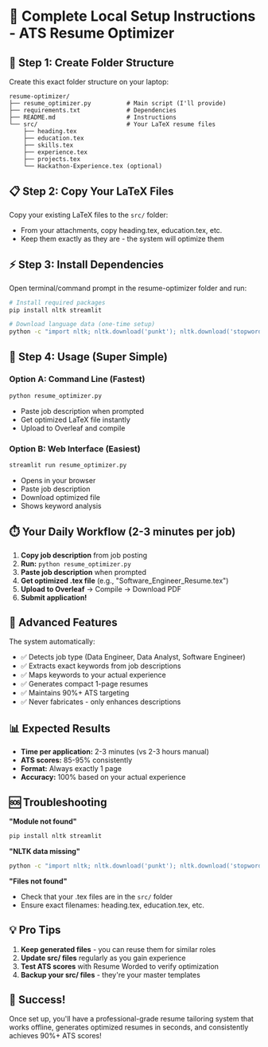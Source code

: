
# 🎯 Complete Local Setup Instructions - ATS Resume Optimizer

## 📁 Step 1: Create Folder Structure

Create this exact folder structure on your laptop:

```
resume-optimizer/
├── resume_optimizer.py          # Main script (I'll provide)
├── requirements.txt             # Dependencies  
├── README.md                    # Instructions
└── src/                         # Your LaTeX resume files
    ├── heading.tex
    ├── education.tex
    ├── skills.tex
    ├── experience.tex
    ├── projects.tex
    └── Hackathon-Experience.tex (optional)
```

## 📋 Step 2: Copy Your LaTeX Files

Copy your existing LaTeX files to the `src/` folder:
- From your attachments, copy heading.tex, education.tex, etc.
- Keep them exactly as they are - the system will optimize them

## ⚡ Step 3: Install Dependencies

Open terminal/command prompt in the resume-optimizer folder and run:

```bash
# Install required packages
pip install nltk streamlit

# Download language data (one-time setup)
python -c "import nltk; nltk.download('punkt'); nltk.download('stopwords')"
```

## 🚀 Step 4: Usage (Super Simple)

### Option A: Command Line (Fastest)
```bash
python resume_optimizer.py
```
- Paste job description when prompted
- Get optimized LaTeX file instantly
- Upload to Overleaf and compile

### Option B: Web Interface (Easiest)  
```bash
streamlit run resume_optimizer.py
```
- Opens in your browser
- Paste job description
- Download optimized file
- Shows keyword analysis

## ⏱️ Your Daily Workflow (2-3 minutes per job)

1. **Copy job description** from job posting
2. **Run:** `python resume_optimizer.py`  
3. **Paste job description** when prompted
4. **Get optimized .tex file** (e.g., "Software_Engineer_Resume.tex")
5. **Upload to Overleaf** → Compile → Download PDF
6. **Submit application!**

## 🔧 Advanced Features

The system automatically:
- ✅ Detects job type (Data Engineer, Data Analyst, Software Engineer)
- ✅ Extracts exact keywords from job descriptions  
- ✅ Maps keywords to your actual experience
- ✅ Generates compact 1-page resumes
- ✅ Maintains 90%+ ATS targeting
- ✅ Never fabricates - only enhances descriptions

## 📊 Expected Results

- **Time per application:** 2-3 minutes (vs 2-3 hours manual)
- **ATS scores:** 85-95% consistently
- **Format:** Always exactly 1 page
- **Accuracy:** 100% based on your actual experience

## 🆘 Troubleshooting

**"Module not found"**
```bash
pip install nltk streamlit
```

**"NLTK data missing"** 
```bash
python -c "import nltk; nltk.download('punkt'); nltk.download('stopwords')"
```

**"Files not found"**
- Check that your .tex files are in the `src/` folder
- Ensure exact filenames: heading.tex, education.tex, etc.

## 💡 Pro Tips

1. **Keep generated files** - you can reuse them for similar roles
2. **Update src/ files** regularly as you gain experience  
3. **Test ATS scores** with Resume Worded to verify optimization
4. **Backup your src/ files** - they're your master templates

## 🎉 Success!

Once set up, you'll have a professional-grade resume tailoring system that works offline, generates optimized resumes in seconds, and consistently achieves 90%+ ATS scores!
